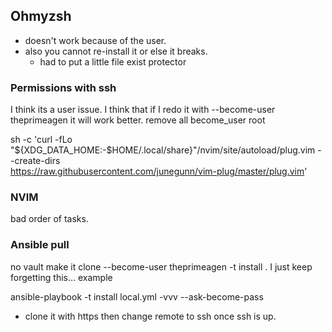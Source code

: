 ## Ohmyzsh

- doesn't work because of the user.
- also you cannot re-install it or else it breaks.
  - had to put a little file exist protector

### Permissions with ssh

I think its a user issue. I think that if I redo it with --become-user theprimeagen it will work better.
remove all become_user root

sh -c 'curl -fLo "${XDG_DATA_HOME:-$HOME/.local/share}"/nvim/site/autoload/plug.vim --create-dirs \
 https://raw.githubusercontent.com/junegunn/vim-plug/master/plug.vim'

### NVIM

bad order of tasks.

### Ansible pull

no vault
make it clone
--become-user theprimeagen
-t install . I just keep forgetting this...
example

ansible-playbook -t install local.yml -vvv --ask-become-pass

- clone it with https then change remote to ssh once ssh is up.
